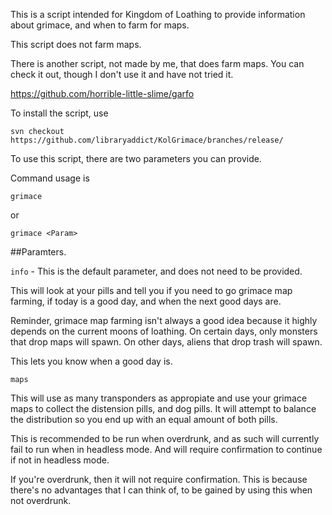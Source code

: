 This is a script intended for Kingdom of Loathing to provide information about grimace, and when to farm for maps.

This script does not farm maps.

There is another script, not made by me, that does farm maps. You can check it out, though I don't use it and have not tried it.

https://github.com/horrible-little-slime/garfo

To install the script, use

```text
svn checkout https://github.com/libraryaddict/KolGrimace/branches/release/
```

To use this script, there are two parameters you can provide.

Command usage is

`grimace`

or

`grimace <Param>`

##Paramters.

`info` - This is the default parameter, and does not need to be provided.

This will look at your pills and tell you if you need to go grimace map farming, if today is a good day, and when the next good days are.

Reminder, grimace map farming isn't always a good idea because it highly depends on the current moons of loathing. On certain days, only monsters that drop maps will spawn. On other days, aliens that drop trash will spawn.

This lets you know when a good day is.

`maps`

This will use as many transponders as appropiate and use your grimace maps to collect the distension pills, and dog pills. It will attempt to balance the distribution so you end up with an equal amount of both pills.

This is recommended to be run when overdrunk, and as such will currently fail to run when in headless mode. And will require confirmation to continue if not in headless mode.

If you're overdrunk, then it will not require confirmation.
This is because there's no advantages that I can think of, to be gained by using this when not overdrunk.